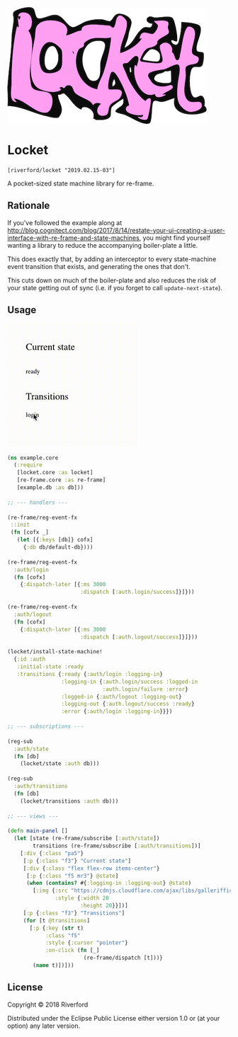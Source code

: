 ![Logo](/locket5.png)

# Locket

`[riverford/locket "2019.02.15-03"]`

A pocket-sized state machine library for re-frame. 

## Rationale

If you've followed the example along at http://blog.cognitect.com/blog/2017/8/14/restate-your-ui-creating-a-user-interface-with-re-frame-and-state-machines, you might find yourself wanting a library to reduce the accompanying boiler-plate a little. 

This does exactly that, by adding an interceptor to every state-machine event transition that exists, and generating the ones that don't. 

This cuts down on much of the boiler-plate and also reduces the risk of your state getting out of sync (i.e. if you forget to call `update-next-state`). 

## Usage

![states](/states2.gif)

``` clojure
(ns example.core
  (:require
   [locket.core :as locket]
   [re-frame.core :as re-frame]
   [example.db :as db]))

;; --- handlers ---

(re-frame/reg-event-fx
 ::init
 (fn [cofx _]
   (let [{:keys [db]} cofx]
     {:db db/default-db})))

(re-frame/reg-event-fx
  :auth/login
  (fn [cofx]
    {:dispatch-later [{:ms 3000
                       :dispatch [:auth.login/success]}]}))

(re-frame/reg-event-fx
  :auth/logout
  (fn [cofx]
    {:dispatch-later [{:ms 3000
                       :dispatch [:auth.logout/success]}]}))

(locket/install-state-machine!
  {:id :auth
   :initial-state :ready
   :transitions {:ready {:auth/login :logging-in}
                 :logging-in {:auth.login/success :logged-in
                              :auth.login/failure :error}
                 :logged-in {:auth/logout :logging-out}
                 :logging-out {:auth.logout/success :ready}
                 :error {:auth/login :logging-in}}})
                 
;; --- subscriptions ---

(reg-sub 
  :auth/state 
  (fn [db] 
    (locket/state :auth db)))
    
(reg-sub 
  :auth/transitions
  (fn [db] 
    (locket/transitions :auth db)))
    
;; --- views ---

(defn main-panel []
  (let [state (re-frame/subscribe [:auth/state])
        transitions (re-frame/subscribe [:auth/transitions])]
    [:div {:class "pa5"}
     [:p {:class "f3"} "Current state"]
     [:div {:class "flex flex-row items-center"}
      [:p {:class "f5 mr3"} @state]
      (when (contains? #{:logging-in :logging-out} @state)
        [:img {:src "https://cdnjs.cloudflare.com/ajax/libs/galleriffic/2.0.1/css/loader.gif"
               :style {:width 20
                       :height 20}}])]
     [:p {:class "f3"} "Transitions"]
     (for [t @transitions]
       [:p {:key (str t)
            :class "f5"
            :style {:cursor "pointer"}
            :on-click (fn [_]
                        (re-frame/dispatch [t]))}
        (name t)])]))
```

## License

Copyright © 2018 Riverford

Distributed under the Eclipse Public License either version 1.0 or (at
your option) any later version.
